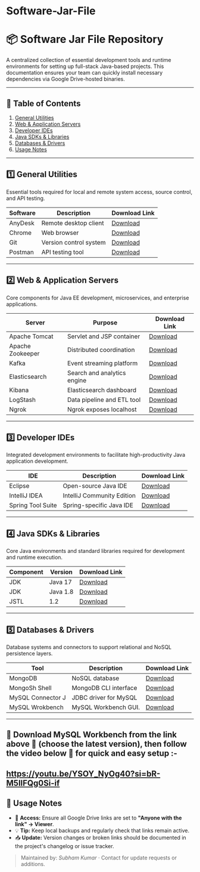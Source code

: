 # Software-Jar-File

# 📦 Software Jar File Repository

A centralized collection of essential development tools and runtime environments for setting up full-stack Java-based projects. This documentation ensures your team can quickly install necessary dependencies via Google Drive-hosted binaries.

---

## 🔧 Table of Contents

1. [General Utilities](#general-utilities)
2. [Web & Application Servers](#web--application-servers)
3. [Developer IDEs](#developer-ides)
4. [Java SDKs & Libraries](#java-sdks--libraries)
5. [Databases & Drivers](#databases--drivers)
6. [Usage Notes](#usage-notes)

---

## 1️⃣ General Utilities

Essential tools required for local and remote system access, source control, and API testing.

| Software | Description            | Download Link                                                                                  |
| -------- | ---------------------- | ---------------------------------------------------------------------------------------------- |
| AnyDesk  | Remote desktop client  | [Download](https://drive.google.com/file/d/1lRHqfmciCPCFBN5WlioIoh6gqSo9qAB0/view?usp=sharing) |
| Chrome   | Web browser            | [Download](https://drive.google.com/file/d/18tyHFLIBOpwr-E8ENddSIswg1sxko51q/view?usp=sharing) |
| Git      | Version control system | [Download](https://drive.google.com/file/d/1-RawrwsWnBSzCoHIy1-1PeGIh505AdJJ/view?usp=sharing) |
| Postman  | API testing tool       | [Download](https://www.postman.com/downloads/) |

---

## 2️⃣ Web & Application Servers

Core components for Java EE development, microservices, and enterprise applications.

| Server           | Purpose                     | Download Link                                                                                  |
| ---------------- | --------------------------- | ---------------------------------------------------------------------------------------------- |
| Apache Tomcat    | Servlet and JSP container   | [Download](https://drive.google.com/file/d/1ktFL3wq26EVcIt6KgA9lKWvTVfdVKr9m/view?usp=sharing) |
| Apache Zookeeper | Distributed coordination    | [Download](https://drive.google.com/file/d/1pArjJW2an3wjDoWDFRb-Vo2jtFkHAwwK/view?usp=sharing) |
| Kafka            | Event streaming platform    | [Download](https://drive.google.com/file/d/1rcUvjupcbjdf9UTiziAFdM7GvJCblWQY/view?usp=sharing) |
| Elasticsearch    | Search and analytics engine | [Download](https://drive.google.com/file/d/1g-np-PpRVAAajhsz7bn8wy1Nf8Y6ufhe/view?usp=sharing) |
| Kibana           | Elasticsearch dashboard     | [Download](https://drive.google.com/file/d/166xQo_JALRA5VgRwopoYxZPfw1K86epq/view?usp=sharing) |
| LogStash         | Data pipeline and ETL tool  | [Download](https://drive.google.com/file/d/1lOjUoC9Is6ZCQSJwjrUhiCSsIqKPKumI/view?usp=sharing) |
| Ngrok            | Ngrok exposes localhost     | [Download](https://ngrok.com/downloads/windows?tab=download)                                   |

---

## 3️⃣ Developer IDEs

Integrated development environments to facilitate high-productivity Java application development.

| IDE               | Description                | Download Link                                                                                  |
| ----------------- | -------------------------- | ---------------------------------------------------------------------------------------------- |
| Eclipse           | Open-source Java IDE       | [Download](https://drive.google.com/file/d/1pArjJW2an3wjDoWDFRb-Vo2jtFkHAwwK/view?usp=sharing) |
| IntelliJ IDEA     | IntelliJ Community Edition | [Download](https://drive.google.com/file/d/1vPysePHHPO2jrs07vmvyfL8yra0opZkG/view?usp=sharing) |
| Spring Tool Suite | Spring-specific Java IDE   | [Download](https://drive.google.com/file/d/1mpWAZbbxwVxWhUvUHIE9SDFKCAfR7dFA/view?usp=sharing) |

---

## 4️⃣ Java SDKs & Libraries

Core Java environments and standard libraries required for development and runtime execution.

| Component | Version  | Download Link                                                                                  |
| --------- | -------- | ---------------------------------------------------------------------------------------------- |
| JDK       | Java 17  | [Download](https://drive.google.com/file/d/1iag8KxGrC4LDnv612ed-_-AtymRXEjiA/view?usp=sharing) |
| JDK       | Java 1.8 | [Download](https://drive.google.com/file/d/1Y2lbPREeGyl_qOm7EGVSP53PTieKM6cw/view?usp=sharing) |
| JSTL      | 1.2      | [Download](https://drive.google.com/file/d/1Uk8c79oaVhO5dBDpAbdkffkY9SOjWzVT/view?usp=sharing) |

---

## 5️⃣ Databases & Drivers

Database systems and connectors to support relational and NoSQL persistence layers.

| Tool              | Description           | Download Link                                                                                  |
| ----------------- | --------------------- | ---------------------------------------------------------------------------------------------- |
| MongoDB           | NoSQL database        | [Download](https://drive.google.com/file/d/13dNCDVSBIx0fYe5OAaJQewPNAraH9jps/view?usp=sharing) |
| MongoSh Shell     | MongoDB CLI interface | [Download](https://drive.google.com/file/d/13dNCDVSBIx0fYe5OAaJQewPNAraH9jps/view?usp=sharing) |
| MySQL Connector J | JDBC driver for MySQL | [Download](https://drive.google.com/file/d/1Da6HM9UVEVeZT1dbos6flhzMaIbovo-G/view?usp=sharing) |
| MySQL Wrokbench   | MySQL Workbench GUI.  | [Download](https://dev.mysql.com/downloads/installer/)                                         |

---
🚀 Download MySQL Workbench from the link above 🔼 (choose the latest version), then follow the video below 🔽 for quick and easy setup :- 
---
https://youtu.be/YSOY_NyOg40?si=bR-M5IlFQg0Si-if
--------

## 📝 Usage Notes

* 🔗 **Access:** Ensure all Google Drive links are set to **"Anyone with the link" → Viewer**.
* 💡 **Tip:** Keep local backups and regularly check that links remain active.
* 📥 **Update:** Version changes or broken links should be documented in the project's changelog or issue tracker.

> Maintained by: *Subham Kumar* · Contact for update requests or additions.

